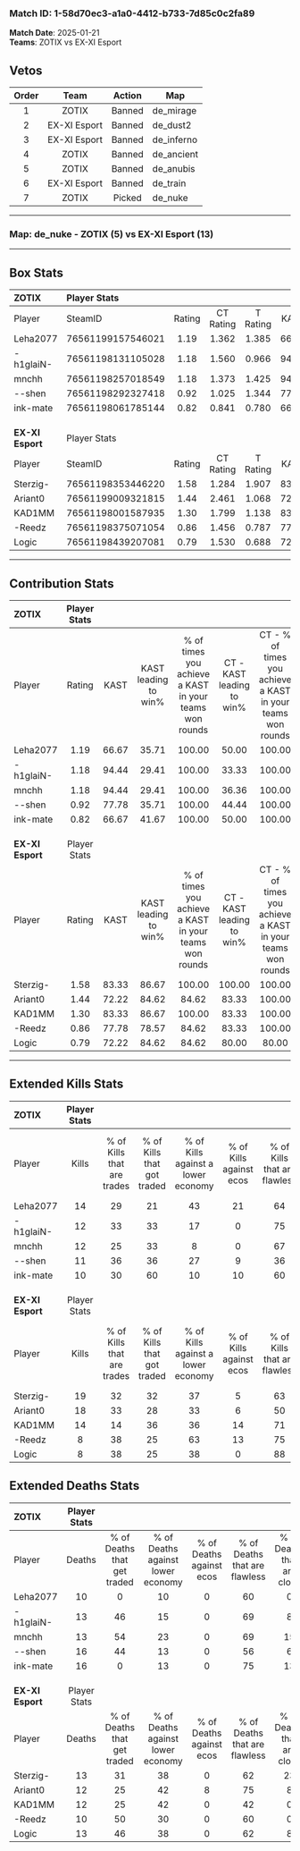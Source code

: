 ### Match ID: 1-58d70ec3-a1a0-4412-b733-7d85c0c2fa89  
**Match Date**: 2025-01-21  
**Teams**: ZOTIX vs EX-XI Esport  

## Vetos  

| Order | Team | Action | Map |
| :---: | :--: | :----: | --- |
| 1 | ZOTIX | Banned | de_mirage |
| 2 | EX-XI Esport | Banned | de_dust2 |
| 3 | EX-XI Esport | Banned | de_inferno |
| 4 | ZOTIX | Banned | de_ancient |
| 5 | ZOTIX | Banned | de_anubis |
| 6 | EX-XI Esport | Banned | de_train |
| 7 | ZOTIX | Picked | de_nuke |

---  

### **Map**: de_nuke - ZOTIX (5) vs EX-XI Esport (13)  
---  

## Box Stats  

| **ZOTIX**        | Player Stats      |        |           |          |       |       |       |         |        |      |     |
| :- | :- | :-: | :-: | :-: | :-: | :-: | :-: | :-: | :-: | :-: | :-: |
| Player           | SteamID           | Rating | CT Rating | T Rating | KAST  |  ADR  | Kills | Assists | Deaths | K/D  | HS% |
| Leha2077         | 76561199157546021 |  1.19  |   1.362   |  1.385   | 66.67 | 79.8  |  14   |    2    |   10   | 1.40 | 57  |
| -h1glaiN-        | 76561198131105028 |  1.18  |   1.560   |  0.966   | 94.44 | 70.4  |  12   |    3    |   13   | 0.92 | 58  |
| mnchh            | 76561198257018549 |  1.18  |   1.373   |  1.425   | 94.44 | 70.1  |  12   |    3    |   13   | 0.92 | 33  |
| --shen           | 76561198292327418 |  0.92  |   1.025   |  1.344   | 77.78 | 69.8  |  11   |    3    |   16   | 0.69 | 54  |
| ink-mate         | 76561198061785144 |  0.82  |   0.841   |  0.780   | 66.67 | 72.2  |  10   |    6    |   16   | 0.63 | 80  |
|                  |                   |        |           |          |       |       |       |         |        |      |     |
|                  |                   |        |           |          |       |       |       |         |        |      |     |
|                  |                   |        |           |          |       |       |       |         |        |      |     |
| **EX-XI Esport** | Player Stats      |        |           |          |       |       |       |         |        |      |     |
| Player           | SteamID           | Rating | CT Rating | T Rating | KAST  |  ADR  | Kills | Assists | Deaths | K/D  | HS% |
| Sterzig-         | 76561198353446220 |  1.58  |   1.284   |  1.907   | 83.33 | 113.1 |  19   |    3    |   13   | 1.46 | 73  |
| Ariant0          | 76561199009321815 |  1.44  |   2.461   |  1.068   | 72.22 | 101.2 |  18   |    4    |   12   | 1.50 | 66  |
| KAD1MM           | 76561198001587935 |  1.30  |   1.799   |  1.138   | 83.33 | 85.4  |  14   |    7    |   12   | 1.17 | 57  |
| -Reedz           | 76561198375071054 |  0.86  |   1.456   |  0.787   | 77.78 | 40.1  |   8   |    3    |   10   | 0.80 | 37  |
| Logic            | 76561198439207081 |  0.79  |   1.530   |  0.688   | 72.22 | 56.5  |   8   |    4    |   13   | 0.62 | 37  |
---  

## Contribution Stats  

| **ZOTIX**        | Player Stats |       |                      |                                                        |                           |                                                             |                          |                                                            |
| :- | :-: | :-: | :-: | :-: | :-: | :-: | :-: | :-: |
| Player           |    Rating    | KAST  | KAST leading to win% | % of times you achieve a KAST in your teams won rounds | CT - KAST leading to win% | CT - % of times you achieve a KAST in your teams won rounds | T - KAST leading to win% | T - % of times you achieve a KAST in your teams won rounds |
| Leha2077         |     1.19     | 66.67 |        35.71         |                         100.00                         |           50.00           |                           100.00                            |          16.67           |                           100.00                           |
| -h1glaiN-        |     1.18     | 94.44 |        29.41         |                         100.00                         |           33.33           |                           100.00                            |          20.00           |                           100.00                           |
| mnchh            |     1.18     | 94.44 |        29.41         |                         100.00                         |           36.36           |                           100.00                            |          16.67           |                           100.00                           |
| --shen           |     0.92     | 77.78 |        35.71         |                         100.00                         |           44.44           |                           100.00                            |          20.00           |                           100.00                           |
| ink-mate         |     0.82     | 66.67 |        41.67         |                         100.00                         |           50.00           |                           100.00                            |          25.00           |                           100.00                           |
|                  |              |       |                      |                                                        |                           |                                                             |                          |                                                            |
|                  |              |       |                      |                                                        |                           |                                                             |                          |                                                            |
|                  |              |       |                      |                                                        |                           |                                                             |                          |                                                            |
| **EX-XI Esport** | Player Stats |       |                      |                                                        |                           |                                                             |                          |                                                            |
| Player           |    Rating    | KAST  | KAST leading to win% | % of times you achieve a KAST in your teams won rounds | CT - KAST leading to win% | CT - % of times you achieve a KAST in your teams won rounds | T - KAST leading to win% | T - % of times you achieve a KAST in your teams won rounds |
| Sterzig-         |     1.58     | 83.33 |        86.67         |                         100.00                         |          100.00           |                           100.00                            |          80.00           |                           100.00                           |
| Ariant0          |     1.44     | 72.22 |        84.62         |                         84.62                          |           83.33           |                           100.00                            |          85.71           |                           75.00                            |
| KAD1MM           |     1.30     | 83.33 |        86.67         |                         100.00                         |           83.33           |                           100.00                            |          88.89           |                           100.00                           |
| -Reedz           |     0.86     | 77.78 |        78.57         |                         84.62                          |           83.33           |                           100.00                            |          75.00           |                           75.00                            |
| Logic            |     0.79     | 72.22 |        84.62         |                         84.62                          |           80.00           |                            80.00                            |          87.50           |                           87.50                            |
---  

## Extended Kills Stats  

| **ZOTIX**        | Player Stats |                            |                            |                                    |                         |                              |                                 |                                       |                    |           |
| :- | :-: | :-: | :-: | :-: | :-: | :-: | :-: | :-: | :-: | :-: |
| Player           |    Kills     | % of Kills that are trades | % of Kills that got traded | % of Kills against a lower economy | % of Kills against ecos | % of Kills that are flawless | % of Kills that are close duels | % of Kills that are assisted by flash | Pistol Round Kills | AWP Kills |
| Leha2077         |      14      |             29             |             21             |                 43                 |           21            |              64              |                7                |                  14                   |         0          |     2     |
| -h1glaiN-        |      12      |             33             |             33             |                 17                 |            0            |              75              |                0                |                   0                   |         0          |     1     |
| mnchh            |      12      |             25             |             33             |                 8                  |            0            |              67              |               17                |                   0                   |         0          |     0     |
| --shen           |      11      |             36             |             36             |                 27                 |            9            |              36              |               18                |                   0                   |         0          |     1     |
| ink-mate         |      10      |             30             |             60             |                 10                 |           10            |              60              |                0                |                   0                   |         0          |     1     |
|                  |              |                            |                            |                                    |                         |                              |                                 |                                       |                    |           |
|                  |              |                            |                            |                                    |                         |                              |                                 |                                       |                    |           |
|                  |              |                            |                            |                                    |                         |                              |                                 |                                       |                    |           |
| **EX-XI Esport** | Player Stats |                            |                            |                                    |                         |                              |                                 |                                       |                    |           |
| Player           |    Kills     | % of Kills that are trades | % of Kills that got traded | % of Kills against a lower economy | % of Kills against ecos | % of Kills that are flawless | % of Kills that are close duels | % of Kills that are assisted by flash | Pistol Round Kills | AWP Kills |
| Sterzig-         |      19      |             32             |             32             |                 37                 |            5            |              63              |               16                |                   0                   |         0          |     2     |
| Ariant0          |      18      |             33             |             28             |                 33                 |            6            |              50              |                6                |                   0                   |         0          |     4     |
| KAD1MM           |      14      |             14             |             36             |                 36                 |           14            |              71              |                7                |                   0                   |         0          |     2     |
| -Reedz           |      8       |             38             |             25             |                 63                 |           13            |              75              |               13                |                   0                   |         0          |     0     |
| Logic            |      8       |             38             |             25             |                 38                 |            0            |              88              |                0                |                   0                   |         0          |     2     |
## Extended Deaths Stats  

| **ZOTIX**        | Player Stats |                             |                                   |                          |                               |                            |                           |               |
| :- | :-: | :-: | :-: | :-: | :-: | :-: | :-: | :-: |
| Player           |    Deaths    | % of Deaths that get traded | % of Deaths against lower economy | % of Deaths against ecos | % of Deaths that are flawless | % of Deaths that are close | % of Deaths while blinded | Deaths to AWP |
| Leha2077         |      10      |              0              |                10                 |            0             |              60               |             0              |             0             |       0       |
| -h1glaiN-        |      13      |             46              |                15                 |            0             |              69               |             8              |             0             |       0       |
| mnchh            |      13      |             54              |                23                 |            0             |              69               |             15             |             0             |       0       |
| --shen           |      16      |             44              |                13                 |            0             |              56               |             6              |             0             |       0       |
| ink-mate         |      16      |              0              |                13                 |            0             |              75               |             13             |             0             |       0       |
|                  |              |                             |                                   |                          |                               |                            |                           |               |
|                  |              |                             |                                   |                          |                               |                            |                           |               |
|                  |              |                             |                                   |                          |                               |                            |                           |               |
| **EX-XI Esport** | Player Stats |                             |                                   |                          |                               |                            |                           |               |
| Player           |    Deaths    | % of Deaths that get traded | % of Deaths against lower economy | % of Deaths against ecos | % of Deaths that are flawless | % of Deaths that are close | % of Deaths while blinded | Deaths to AWP |
| Sterzig-         |      13      |             31              |                38                 |            0             |              62               |             23             |             8             |       0       |
| Ariant0          |      12      |             25              |                42                 |            8             |              75               |             8              |             8             |       0       |
| KAD1MM           |      12      |             25              |                42                 |            0             |              42               |             0              |             0             |       0       |
| -Reedz           |      10      |             50              |                30                 |            0             |              60               |             0              |             0             |       0       |
| Logic            |      13      |             46              |                38                 |            0             |              62               |             8              |             0             |       0       |

